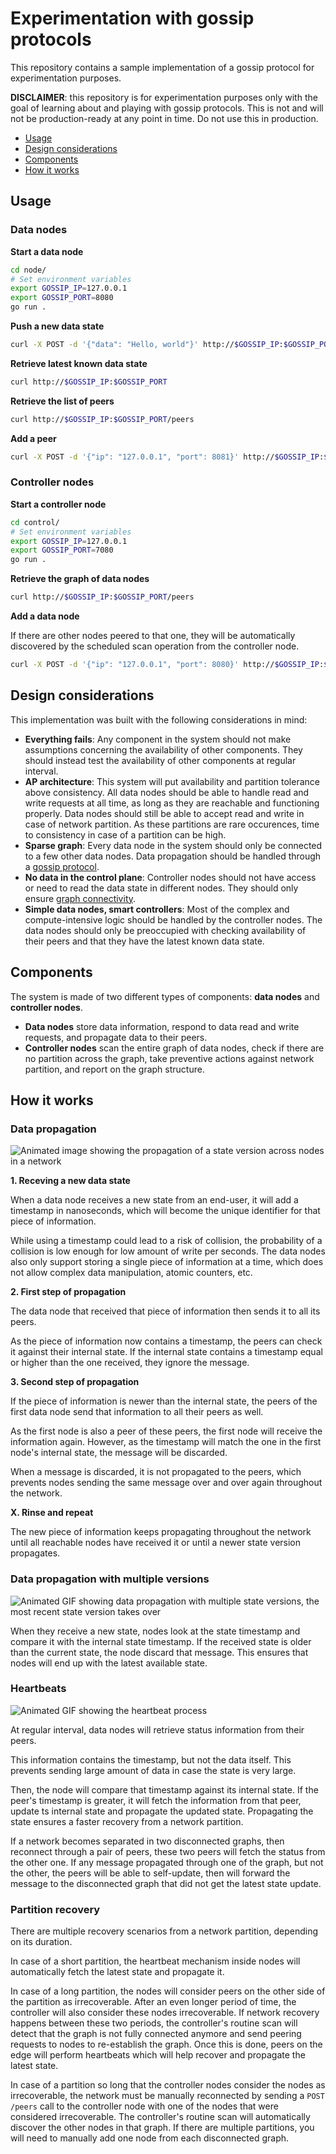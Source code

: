 Experimentation with gossip protocols
=====================================

This repository contains a sample implementation of a gossip protocol for experimentation purposes.

__DISCLAIMER__: this repository is for experimentation purposes only with the goal of learning about and playing with gossip protocols. This is not and will not be production-ready at any point in time. Do not use this in production.

* [Usage](#usage)
* [Design considerations](#design-considerations)
* [Components](#components)
* [How it works](#how-it-works)

## Usage

### Data nodes

__Start a data node__

```bash
cd node/
# Set environment variables
export GOSSIP_IP=127.0.0.1
export GOSSIP_PORT=8080
go run .
```

__Push a new data state__

```bash
curl -X POST -d '{"data": "Hello, world"}' http://$GOSSIP_IP:$GOSSIP_PORT
```

__Retrieve latest known data state__

```bash
curl http://$GOSSIP_IP:$GOSSIP_PORT
```

__Retrieve the list of peers__

```bash
curl http://$GOSSIP_IP:$GOSSIP_PORT/peers
```

__Add a peer__

```bash
curl -X POST -d '{"ip": "127.0.0.1", "port": 8081}' http://$GOSSIP_IP:$GOSSIP_PORT/peers
```


### Controller nodes

__Start a controller node__

```bash
cd control/
# Set environment variables
export GOSSIP_IP=127.0.0.1
export GOSSIP_PORT=7080
go run .
```

__Retrieve the graph of data nodes__

```bash
curl http://$GOSSIP_IP:$GOSSIP_PORT/peers
```

__Add a data node__

If there are other nodes peered to that one, they will be automatically discovered by the scheduled scan operation from the controller node.

```bash
curl -X POST -d '{"ip": "127.0.0.1", "port": 8080}' http://$GOSSIP_IP:$GOSSIP_PORT/peers
```

## Design considerations

This implementation was built with the following considerations in mind:

* __Everything fails__: Any component in the system should not make assumptions concerning the availability of other components. They should instead test the availability of other components at regular interval.
* __AP architecture__: This system will put availability and partition tolerance above consistency. All data nodes should be able to handle read and write requests at all time, as long as they are reachable and functioning properly. Data nodes should still be able to accept read and write in case of network partition. As these partitions are rare occurences, time to consistency in case of a partition can be high.
* __Sparse graph__: Every data node in the system should only be connected to a few other data nodes. Data propagation should be handled through a [gossip protocol](https://en.wikipedia.org/wiki/Gossip_protocol).
* __No data in the control plane__: Controller nodes should not have access or need to read the data state in different nodes. They should only ensure [graph connectivity](https://en.wikipedia.org/wiki/Connectivity_(graph_theory)).
* __Simple data nodes, smart controllers__: Most of the complex and compute-intensive logic should be handled by the controller nodes. The data nodes should only be preoccupied with checking availability of their peers and that they have the latest known data state.

## Components

The system is made of two different types of components: __data nodes__ and __controller nodes__.

* __Data nodes__ store data information, respond to data read and write requests, and propagate data to their peers.
* __Controller nodes__ scan the entire graph of data nodes, check if there are no partition across the graph, take preventive actions against network partition, and report on the graph structure.

## How it works

### Data propagation

<p align="center">

![Animated image showing the propagation of a state version across nodes in a network](images/propagation.gif)

</p>

__1. Receving a new data state__

When a data node receives a new state from an end-user, it will add a timestamp in nanoseconds, which will become the unique identifier for that piece of information.

While using a timestamp could lead to a risk of collision, the probability of a collision is low enough for low amount of write per seconds. The data nodes also only support storing a single piece of information at a time, which does not allow complex data manipulation, atomic counters, etc.

__2. First step of propagation__

The data node that received that piece of information then sends it to all its peers.

As the piece of information now contains a timestamp, the peers can check it against their internal state. If the internal state contains a timestamp equal or higher than the one received, they ignore the message.

__3. Second step of propagation__

If the piece of information is newer than the internal state, the peers of the first data node send that information to all their peers as well.

As the first node is also a peer of these peers, the first node will receive the information again. However, as the timestamp will match the one in the first node's internal state, the message will be discarded.

When a message is discarded, it is not propagated to the peers, which prevents nodes sending the same message over and over again throughout the network.

__X. Rinse and repeat__

The new piece of information keeps propagating throughout the network until all reachable nodes have received it or until a newer state version propagates.

### Data propagation with multiple versions

<p align="center">

![Animated GIF showing data propagation with multiple state versions, the most recent state version takes over](images/propagation-2.gif)

</p>

When they receive a new state, nodes look at the state timestamp and compare it with the internal state timestamp. If the received state is older than the current state, the node discard that message. This ensures that nodes will end up with the latest available state.

### Heartbeats

<p align="center">

![Animated GIF showing the heartbeat process](images/heartbeat.gif)

</p>

At regular interval, data nodes will retrieve status information from their peers.

This information contains the timestamp, but not the data itself. This prevents sending large amount of data in case the state is very large.

Then, the node will compare that timestamp against its internal state. If the peer's timestamp is greater, it will fetch the information from that peer, update ts internal state and propagate the updated state. Propagating the state ensures a faster recovery from a network partition.

If a network becomes separated in two disconnected graphs, then reconnect through a pair of peers, these two peers will fetch the status from the other one. If any message propagated through one of the graph, but not the other, the peers will be able to self-update, then will forward the message to the disconnected graph that did not get the latest state update.

### Partition recovery

There are multiple recovery scenarios from a network partition, depending on its duration.

In case of a short partition, the heartbeat mechanism inside nodes will automatically fetch the latest state and propagate it.

In case of a long partition, the nodes will consider peers on the other side of the partition as irrecoverable. After an even longer period of time, the controller will also consider these nodes irrecoverable. If network recovery happens between these two periods, the controller's routine scan will detect that the graph is not fully connected anymore and send peering requests to nodes to re-establish the graph. Once this is done, peers on the edge will perform heartbeats which will help recover and propagate the latest state.

In case of a partition so long that the controller nodes consider the nodes as irrecoverable, the network must be manually reconnected by sending a `POST /peers` call to the controller node with one of the nodes that were considered irrecoverable. The controller's routine scan will automatically discover the other nodes in that graph. If there are multiple partitions, you will need to manually add one node from each disconnected graph.